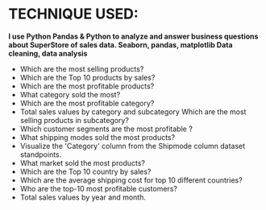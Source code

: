 # TECHNIQUE USED:
**I use Python Pandas & Python to analyze and answer business questions about SuperStore of sales data. Seaborn, pandas, matplotlib Data cleaning, data analysis**

* Which are the most selling products?
* Which are the Top 10 products by sales?
* Which are the most profitable products?
* What category sold the most?
* Which are the most profitable category?
* Total sales values by category and subcategory Which are the most selling products in subcategory?
* Which customer segments are the most profitable ?
* What shipping modes sold the most products?
* Visualize the 'Category' column from the Shipmode column dataset standpoints. 
* What market sold the most products?
* Which are the Top 10 country by sales?
* Which are the average shipping cost for top 10 different countries?
* Who are the top-10 most profitable customers?
* Total sales values by year and month.
##

